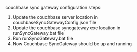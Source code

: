 couchbase sync gateway configuration steps:

1. Update the couchbase server location in couchbaseSyncGatewayConfig.json file
2. Update the couchbase syncgateway exe location in runSyncGateway.bat file
3. Run runSyncGateway.bat file
4. Now Couchbase SyncGateway should be up and running
